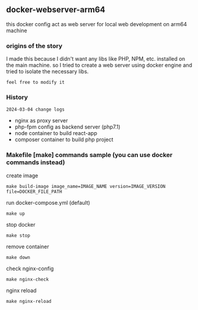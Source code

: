## docker-webserver-arm64
this docker config act as web server for local web development on arm64 machine

### origins of the story
I made this because I didn't want any libs like PHP, NPM, etc. installed on the main machine. so I tried to create a web server using docker engine and tried to isolate the necessary libs.

``feel free to modify it``

### History
``2024-03-04 change logs``
* nginx as proxy server
* php-fpm config as backend server (php7.1)
* node container to build react-app
* composer container to build php project

### Makefile [make] commands sample (you can use docker commands instead)
create image
```
make build-image image_name=IMAGE_NAME version=IMAGE_VERSION file=DOCKER_FILE_PATH
```

run docker-compose.yml (default)
```
make up
```

stop docker
```
make stop
```

remove container
```
make down
```

check nginx-config
```
make nginx-check
```

nginx reload
```
make nginx-reload
```